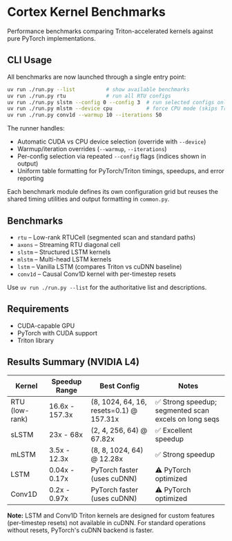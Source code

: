 # Cortex Kernel Benchmarks

Performance benchmarks comparing Triton-accelerated kernels against pure PyTorch implementations.

## CLI Usage

All benchmarks are now launched through a single entry point:

```bash
uv run ./run.py --list          # show available benchmarks
uv run ./run.py rtu             # run all RTU configs
uv run ./run.py slstm --config 0 --config 3  # run selected configs only
uv run ./run.py mlstm --device cpu           # force CPU mode (skips Triton)
uv run ./run.py conv1d --warmup 10 --iterations 50
```

The runner handles:

- Automatic CUDA vs CPU device selection (override with `--device`)
- Warmup/iteration overrides (`--warmup`, `--iterations`)
- Per-config selection via repeated `--config` flags (indices shown in output)
- Uniform table formatting for PyTorch/Triton timings, speedups, and error reporting

Each benchmark module defines its own configuration grid but reuses the shared timing utilities and output formatting in `common.py`.

## Benchmarks

- `rtu` – Low-rank RTUCell (segmented scan and standard paths)
- `axons` – Streaming RTU diagonal cell
- `slstm` – Structured LSTM kernels
- `mlstm` – Multi-head LSTM kernels
- `lstm` – Vanilla LSTM (compares Triton vs cuDNN baseline)
- `conv1d` – Causal Conv1D kernel with per-timestep resets

Use `uv run ./run.py --list` for the authoritative list and descriptions.

## Requirements

- CUDA-capable GPU
- PyTorch with CUDA support
- Triton library

## Results Summary (NVIDIA L4)

| Kernel | Speedup Range | Best Config | Notes |
|--------|---------------|-------------|-------|
| RTU (low-rank) | 16.6x - 157.3x | (8, 1024, 64, 16, resets=0.1) @ 157.31x | ✅ Strong speedup; segmented scan excels on long seqs |
| sLSTM  | 23x - 68x     | (2, 4, 256, 64) @ 67.82x | ✅ Excellent speedup |
| mLSTM  | 3.5x - 12.3x  | (8, 8, 1024, 64) @ 12.28x | ✅ Strong speedup |
| LSTM   | 0.04x - 0.17x | PyTorch faster (uses cuDNN) | ⚠️ PyTorch optimized |
| Conv1D | 0.2x - 0.97x  | PyTorch faster (uses cuDNN) | ⚠️ PyTorch optimized |

**Note:** LSTM and Conv1D Triton kernels are designed for custom features (per-timestep resets) not available in cuDNN. For standard operations without resets, PyTorch's cuDNN backend is faster.
